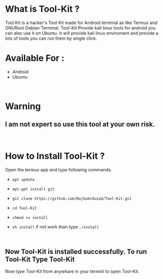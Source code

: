 # What is Tool-Kit ?

Tool Kit is a hacker's Tool Kit made for Android terminal as like Termux and GNURoot Debian Terminal. Tool-Kit Provide kali linux tools for android you can also use it on Ubuntu. It will provide kali linux enviroment and provide a lots of tools you can run them by single click.
<br/>

# Available For :

* Android
* Ubuntu

<br/>

# Warning

## I am not expert so use this tool at your own risk.

<br/>

# How to Install Tool-Kit ?

Open the termux app and type following commands.

* `apt update`

* `apt-get install git`

* `git clone https://github.com/Rajkumrdusad/Tool-Kit.git`

* `cd Tool-Kit`

* `chmod +x install`

* `sh install` if not work than type `./install`

<br/>

## Now Tool-Kit is installed successfully. To run Tool-Kit Type Tool-Kit

Now type Tool-Kit from anywhare in your terminl to open Tool-Kit.

<br/>

